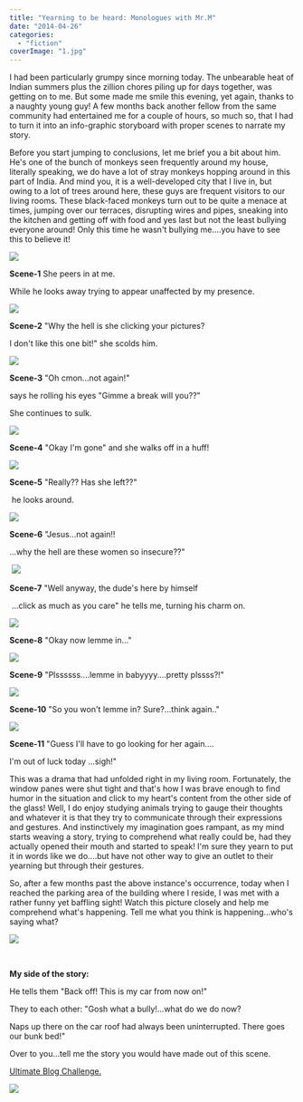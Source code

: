 ```yaml
---
title: "Yearning to be heard: Monologues with Mr.M"
date: "2014-04-26"
categories: 
  - "fiction"
coverImage: "1.jpg"
---
```


I had been particularly grumpy since morning today. The unbearable heat of Indian summers plus the zillion chores piling up for days together, was getting on to me. But some made me smile this evening, yet again, thanks to a naughty young guy! A few months back another fellow from the same community had entertained me for a couple of hours, so much so, that I had to turn it into an info-graphic storyboard with proper scenes to narrate my story.

Before you start jumping to conclusions, let me brief you a bit about him. He's one of the bunch of monkeys seen frequently around my house, literally speaking, we do have a lot of stray monkeys hopping around in this part of India. And mind you, it is a well-developed city that I live in, but owing to a lot of trees around here, these guys are frequent visitors to our living rooms. These black-faced monkeys turn out to be quite a menace at times, jumping over our terraces, disrupting wires and pipes, sneaking into the kitchen and getting off with food and yes last but not the least bullying everyone around! Only this time he wasn't bullying me....you have to see this to believe it!

[![](images/1.jpg)](http://ifsbutsandsetcs.com/wp-content/uploads/2014/04/1.jpg)

**Scene-1** She peers in at me.

While he looks away trying to appear unaffected by my presence.

[![](images/2.jpg)](http://ifsbutsandsetcs.com/wp-content/uploads/2014/04/2.jpg)

**Scene-2** "Why the hell is she clicking your pictures?

I don't like this one bit!" she scolds him.

[![](images/3.jpg)](http://ifsbutsandsetcs.com/wp-content/uploads/2014/04/3.jpg)

**Scene-3** "Oh cmon...not again!"

says he rolling his eyes "Gimme a break will you??"

She continues to sulk.

[![](images/4.jpg)](http://ifsbutsandsetcs.com/wp-content/uploads/2014/04/4.jpg)

**Scene-4** "Okay I'm gone" and she walks off in a huff!

[![](images/5.jpg)](http://ifsbutsandsetcs.com/wp-content/uploads/2014/04/5.jpg)

**Scene-5** "Really?? Has she left??"

 he looks around.

[![](images/6.jpg)](http://ifsbutsandsetcs.com/wp-content/uploads/2014/04/6.jpg)

**Scene-6** "Jesus...not again!!

...why the hell are these women so insecure??"

 [![](images/7.jpg)](http://ifsbutsandsetcs.com/wp-content/uploads/2014/04/7.jpg)

**Scene-7** "Well anyway, the dude's here by himself

 ...click as much as you care" he tells me, turning his charm on.

[![](images/9.jpg)](http://ifsbutsandsetcs.com/wp-content/uploads/2014/04/9.jpg)

**Scene-8** "Okay now lemme in..."

[![](images/10.jpg)](http://ifsbutsandsetcs.com/wp-content/uploads/2014/04/10.jpg)

**Scene-9** "Plssssss....lemme in babyyyy....pretty plssss?!"

[![](images/11.jpg)](http://ifsbutsandsetcs.com/wp-content/uploads/2014/04/11.jpg)

**Scene-10** "So you won't lemme in? Sure?...think again.."

[![](images/12.jpg)](http://ifsbutsandsetcs.com/wp-content/uploads/2014/04/12.jpg)

**Scene-11** "Guess I'll have to go looking for her again....

I'm out of luck today ...sigh!"

This was a drama that had unfolded right in my living room. Fortunately, the window panes were shut tight and that's how I was brave enough to find humor in the situation and click to my heart's content from the other side of the glass! Well, I do enjoy studying animals trying to gauge their thoughts and whatever it is that they try to communicate through their expressions and gestures. And instinctively my imagination goes rampant, as my mind starts weaving a story, trying to comprehend what really could be, had they actually opened their mouth and started to speak! I'm sure they yearn to put it in words like we do....but have not other way to give an outlet to their yearning but through their gestures.

So, after a few months past the above instance's occurrence, today when I reached the parking area of the building where I reside, I was met with a rather funny yet baffling sight! Watch this picture closely and help me comprehend what's happening. Tell me what you think is happening...who's saying what?

[![](images/IMG_20140426_171722-768x1024.jpg)](http://ifsbutsandsetcs.com/wp-content/uploads/2014/04/IMG_20140426_171722-768x1024.jpg)

 

**My side of the story:** 

He tells them "Back off! This is my car from now on!"

They to each other: "Gosh what a bully!...what do we do now?

Naps up there on the car roof had always been uninterrupted. There goes our bunk bed!"

Over to you...tell me the story you would have made out of this scene.

[Ultimate Blog Challenge.](http://ultimateblogchallenge.com/)

[![](images/UBC-bannerbox2002.png)](http://ifsbutsandsetcs.com/wp-content/uploads/2014/04/UBC-bannerbox2002.png)
